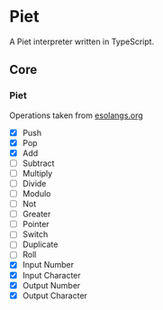 # Piet

A Piet interpreter written in TypeScript.

## Core

### Piet

Operations taken from [esolangs.org](https://esolangs.org/wiki/Piet)

- [x] Push
- [x] Pop
- [x] Add
- [ ] Subtract
- [ ] Multiply
- [ ] Divide
- [ ] Modulo
- [ ] Not
- [ ] Greater
- [ ] Pointer
- [ ] Switch
- [ ] Duplicate
- [ ] Roll
- [x] Input Number
- [x] Input Character
- [x] Output Number
- [x] Output Character